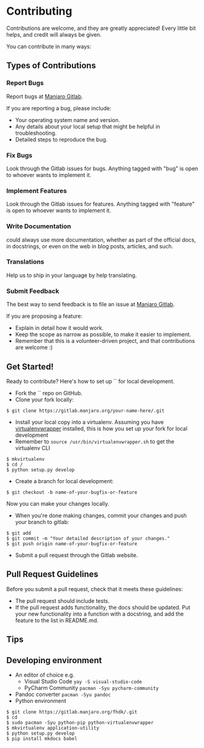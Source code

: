 # Contributing

Contributions are welcome, and they are greatly appreciated! Every
little bit helps, and credit will always be given.

You can contribute in many ways:

## Types of Contributions

### Report Bugs

Report bugs at [Manjaro Gitlab](https://gitlab.manjaro.org/fhdk/).

If you are reporting a bug, please include:

- Your operating system name and version.
- Any details about your local setup that might be helpful in troubleshooting.
- Detailed steps to reproduce the bug.

### Fix Bugs

Look through the Gitlab issues for bugs. Anything tagged with "bug"
is open to whoever wants to implement it.

### Implement Features

Look through the Gitlab issues for features. Anything tagged with "feature"
is open to whoever wants to implement it.

### Write Documentation

 could always use more documentation, whether as part of the
official  docs, in docstrings, or even on the web in blog posts,
articles, and such.

### Translations

Help us to ship  in your language by help translating.

### Submit Feedback

The best way to send feedback is to file an issue at [Manjaro Gitlab](https://gitlab.manjaro.org/fhdk//issues).

If you are proposing a feature:

* Explain in detail how it would work.
* Keep the scope as narrow as possible, to make it easier to implement.
* Remember that this is a volunteer-driven project, and that contributions
  are welcome :)

## Get Started!

Ready to contribute? Here's how to set up `` for local development.

* Fork the `` repo on GitHub.
* Clone your fork locally:
    
```
$ git clone https://gitlab.manjaro.org/your-name-here/.git
```
    
* Install your local copy into a virtualenv. Assuming you have [virtualenvwrapper](https://virtualenvwrapper.readthedocs.io/en/latest/) installed, this is how you set up your fork for local development
* Remember to `source /usr/bin/virtualenvwrapper.sh` to get the virtualenv CLI
```    
$ mkvirtualenv 
$ cd /
$ python setup.py develop
```

* Create a branch for local development:

```
$ git checkout -b name-of-your-bugfix-or-feature
```

   Now you can make your changes locally.

* When you're done making changes, commit your changes and push your branch to gitlab:

```
$ git add
$ git commit -m "Your detailed description of your changes."
$ git push origin name-of-your-bugfix-or-feature
```

* Submit a pull request through the Gitlab website.

## Pull Request Guidelines

Before you submit a pull request, check that it meets these guidelines:

* The pull request should include tests.
* If the pull request adds functionality, the docs should be updated. Put
   your new functionality into a function with a docstring, and add the
   feature to the list in README.md.

## Tips


## Developing environment

* An editor of choice e.g.
   * Visual Studio Code `yay -S visual-studio-code`
   * PyCharm Community `pacman -Syu pycharm-community`
* Pandoc converter `pacman -Syu pandoc`
* Python environment

```
$ git clone https://gitlab.manjaro.org/fhdk/.git
$ cd 
$ sudo pacman -Syu python-pip python-virtualenvwrapper
$ mkvirtualenv application-utility
$ python setup.py develop
$ pip install mkdocs babel
```

